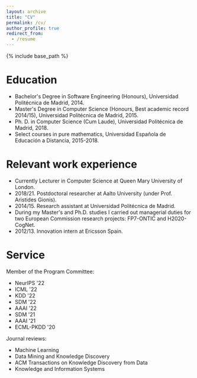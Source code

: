 ```yaml
---
layout: archive
title: "CV"
permalink: /cv/
author_profile: true
redirect_from:
  - /resume
---
```


{% include base_path %}

Education
======
* Bachelor's Degree in Software Engineering (Honours), Universidad Politécnica de Madrid, 2014.
* Master's Degree in Computer Science (Honours, Best academic record 2014/15), Universidad Politécnica de Madrid, 2015.
* Ph. D. in Computer Science (Cum Laude), Universidad Politécnica de Madrid, 2018.
* Select courses in pure mathematics, Universidad Española de Educación a Distancia, 2015-2018.

Relevant work experience
======
- Currently Lecturer in Computer Science at Queen Mary University of London.
- 2018/21. Postdoctoral researcher at Aalto University (under Prof. Aristides Gionis).
- 2014/15. Research assistant at Universidad Politécnica de Madrid.
- During my Master's and Ph.D. studies I carried out managerial duties for two European Commission research projects: FP7-ONTIC and H2020-CogNet.
- 2012/13. Innovation intern at Ericsson Spain.


Service
======
Member of the Program Committee:
- NeurIPS '22
- ICML '22
- KDD '22
- SDM '22
- AAAI '22
- SDM '21
- AAAI '21
- ECML-PKDD '20

Journal reviews:
- Machine Learning
- Data Mining and Knowledge Discovery
- ACM Transactions on Knowledge Discovery from Data
- Knowledge and Information Systems